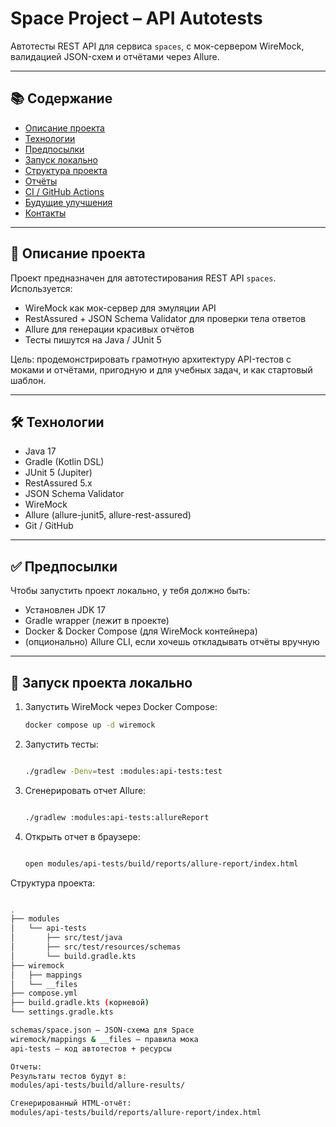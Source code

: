 # Space Project – API Autotests

Автотесты REST API для сервиса `spaces`, с мок-сервером WireMock, валидацией JSON-схем и отчётами через Allure.

---

## 📚 Содержание

- [Описание проекта](#описание-проекта)  
- [Технологии](#технологии)  
- [Предпосылки](#предпосылки)  
- [Запуск локально](#запуск-локально)  
- [Структура проекта](#структура-проекта)  
- [Отчёты](#отчёты)  
- [CI / GitHub Actions](#ci--github-actions)  
- [Будущие улучшения](#будущие-улучшения)  
- [Контакты](#контакты)  

---

## 📝 Описание проекта

Проект предназначен для автотестирования REST API `spaces`.  
Используется:
- WireMock как мок-сервер для эмуляции API  
- RestAssured + JSON Schema Validator для проверки тела ответов  
- Allure для генерации красивых отчётов  
- Тесты пишутся на Java / JUnit 5

Цель: продемонстрировать грамотную архитектуру API-тестов с моками и отчётами, пригодную и для учебных задач, и как стартовый шаблон.

---

## 🛠 Технологии

- Java 17  
- Gradle (Kotlin DSL)  
- JUnit 5 (Jupiter)  
- RestAssured 5.x  
- JSON Schema Validator  
- WireMock  
- Allure (allure-junit5, allure-rest-assured)  
- Git / GitHub  

---

## ✅ Предпосылки

Чтобы запустить проект локально, у тебя должно быть:

- Установлен JDK 17  
- Gradle wrapper (лежит в проекте)  
- Docker & Docker Compose (для WireMock контейнера)  
- (опционально) Allure CLI, если хочешь откладывать отчёты вручную  

---

## 🚀 Запуск проекта локально

1. Запустить WireMock через Docker Compose:

   ```bash
   docker compose up -d wiremock
2. Запустить тесты:
   ```bash

   ./gradlew -Denv=test :modules:api-tests:test

3. Сгенерировать отчет Allure:
   ```bash

   ./gradlew :modules:api-tests:allureReport

4. Открыть отчет в браузере:
   ```bash

   open modules/api-tests/build/reports/allure-report/index.html


Структура проекта:
   ```bash

.
├── modules
│   └── api-tests
│       ├── src/test/java
│       ├── src/test/resources/schemas
│       └── build.gradle.kts
├── wiremock
│   ├── mappings
│   └── __files
├── compose.yml
├── build.gradle.kts (корневой)
└── settings.gradle.kts

schemas/space.json — JSON-схема для Space
wiremock/mappings & __files — правила мока
api-tests — код автотестов + ресурсы

Отчеты: 
Результаты тестов будут в:
modules/api-tests/build/allure-results/

Сгенерированный HTML-отчёт:
modules/api-tests/build/reports/allure-report/index.html
